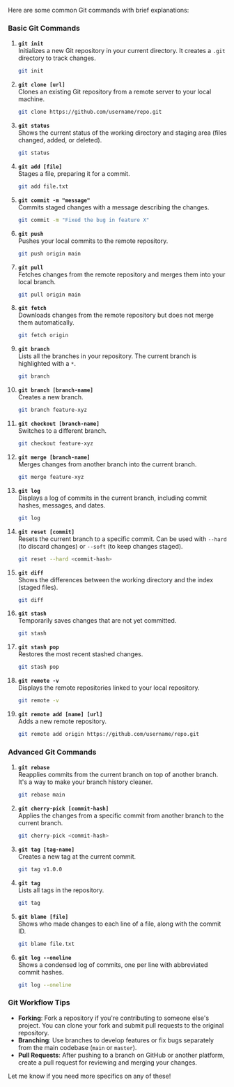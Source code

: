 Here are some common Git commands with brief explanations:

### **Basic Git Commands**

1. **`git init`**  
   Initializes a new Git repository in your current directory. It creates a `.git` directory to track changes.
   ```bash
   git init
   ```

2. **`git clone [url]`**  
   Clones an existing Git repository from a remote server to your local machine.
   ```bash
   git clone https://github.com/username/repo.git
   ```

3. **`git status`**  
   Shows the current status of the working directory and staging area (files changed, added, or deleted).
   ```bash
   git status
   ```

4. **`git add [file]`**  
   Stages a file, preparing it for a commit.
   ```bash
   git add file.txt
   ```

5. **`git commit -m "message"`**  
   Commits staged changes with a message describing the changes.
   ```bash
   git commit -m "Fixed the bug in feature X"
   ```

6. **`git push`**  
   Pushes your local commits to the remote repository.
   ```bash
   git push origin main
   ```

7. **`git pull`**  
   Fetches changes from the remote repository and merges them into your local branch.
   ```bash
   git pull origin main
   ```

8. **`git fetch`**  
   Downloads changes from the remote repository but does not merge them automatically.
   ```bash
   git fetch origin
   ```

9. **`git branch`**  
   Lists all the branches in your repository. The current branch is highlighted with a `*`.
   ```bash
   git branch
   ```

10. **`git branch [branch-name]`**  
    Creates a new branch.
    ```bash
    git branch feature-xyz
    ```

11. **`git checkout [branch-name]`**  
    Switches to a different branch.
    ```bash
    git checkout feature-xyz
    ```

12. **`git merge [branch-name]`**  
    Merges changes from another branch into the current branch.
    ```bash
    git merge feature-xyz
    ```

13. **`git log`**  
    Displays a log of commits in the current branch, including commit hashes, messages, and dates.
    ```bash
    git log
    ```

14. **`git reset [commit]`**  
    Resets the current branch to a specific commit. Can be used with `--hard` (to discard changes) or `--soft` (to keep changes staged).
    ```bash
    git reset --hard <commit-hash>
    ```

15. **`git diff`**  
    Shows the differences between the working directory and the index (staged files).
    ```bash
    git diff
    ```

16. **`git stash`**  
    Temporarily saves changes that are not yet committed.
    ```bash
    git stash
    ```

17. **`git stash pop`**  
    Restores the most recent stashed changes.
    ```bash
    git stash pop
    ```

18. **`git remote -v`**  
    Displays the remote repositories linked to your local repository.
    ```bash
    git remote -v
    ```

19. **`git remote add [name] [url]`**  
    Adds a new remote repository.
    ```bash
    git remote add origin https://github.com/username/repo.git
    ```

### **Advanced Git Commands**

1. **`git rebase`**  
   Reapplies commits from the current branch on top of another branch. It's a way to make your branch history cleaner.
   ```bash
   git rebase main
   ```

2. **`git cherry-pick [commit-hash]`**  
   Applies the changes from a specific commit from another branch to the current branch.
   ```bash
   git cherry-pick <commit-hash>
   ```

3. **`git tag [tag-name]`**  
   Creates a new tag at the current commit.
   ```bash
   git tag v1.0.0
   ```

4. **`git tag`**  
   Lists all tags in the repository.
   ```bash
   git tag
   ```

5. **`git blame [file]`**  
   Shows who made changes to each line of a file, along with the commit ID.
   ```bash
   git blame file.txt
   ```

6. **`git log --oneline`**  
   Shows a condensed log of commits, one per line with abbreviated commit hashes.
   ```bash
   git log --oneline
   ```

### **Git Workflow Tips**

- **Forking**: Fork a repository if you're contributing to someone else's project. You can clone your fork and submit pull requests to the original repository.
- **Branching**: Use branches to develop features or fix bugs separately from the main codebase (`main` or `master`).
- **Pull Requests**: After pushing to a branch on GitHub or another platform, create a pull request for reviewing and merging your changes.

Let me know if you need more specifics on any of these!